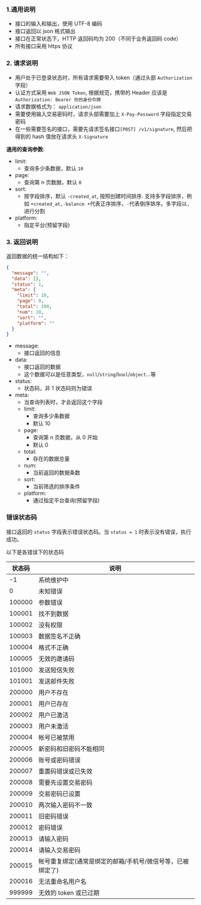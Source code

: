 ### 1.通用说明

- 接口的输入和输出，使用 UTF-8 编码
- 接口返回以 json 格式输出
- 接口在正常状态下，HTTP 返回码均为 200（不同于业务返回码 code）
- 所有接口采用 https 协议

### 2. 请求说明

- 用户处于已登录状态时，所有请求需要带入 token（通过头部 `Authorization` 字段）
- 认证方式采用 `Web JSON Token`, 根据规范，携带的 Header 应该是 `Authorization: Bearer 你的身份令牌`
- 请求数据格式为： `application/json`
- 需要使用输入交易密码时，请求头部需要加上 `X-Pay-Password` 字段指定交易密码
- 在一些需要签名的接口，需要先请求签名接口`[POST] /v1/signature`, 然后把得到的 hash 值放在请求头 `X-Signature`

**通用的查询参数**:

- limit:
  - 查询多少条数据，默认 `10`
- page:
  - 查询第 n 页数据，默认 `0`
- sort:
  - 按字段排序，默认 `-created_at`, 按照创建时间排序. 支持多字段排序，例如 `+created_at,-balance`. `+`代表正序排序，`-`代表倒序排序。多字段以`,`进行分割
- platform:
  - 指定平台(预留字段)

### 3. 返回说明

返回数据的统一结构如下：

```json
{
  "message": "",
  "data": [],
  "status": 1,
  "meta": {
    "limit": 10,
    "page": 0,
    "total": 100,
    "num": 10,
    "sort": "",
    "platform": ""
  }
}
```

- message:
  - 接口返回的信息
- data:
  - 接口返回的数据
  - 这个数据可以是任意类型，`null`/`string`/`bool`/`object`...等
- status:
  - 状态码，非 1 状态码则为错误
- meta:
  - 当查询列表时，才会返回这个字段
  - limit:
    - 查询多少条数据
    - 默认 10
  - page:
    - 查询第 n 页数据，从 0 开始
    - 默认 0
  - total:
    - 存在的数据总量
  - num:
    - 当前返回的数据条数
  - sort:
    - 当前筛选的排序条件
  - platform:
    - 通过指定平台查询(预留字段)

### 错误状态码

接口返回的 `status` 字段表示错误状态码。当 `status = 1` 时表示没有错误，执行成功。

以下是各错误下的状态码

| 状态码 | 说明                                                       |
| ------ | ---------------------------------------------------------- |
| -1     | 系统维护中                                                 |
| 0      | 未知错误                                                   |
| 100000 | 参数错误                                                   |
| 100001 | 找不到数据                                                 |
| 100002 | 没有权限                                                   |
| 100003 | 数据签名不正确                                             |
| 100004 | 格式不正确                                                 |
| 100005 | 无效的邀请码                                               |
| 101000 | 发送短信失败                                               |
| 101001 | 发送邮件失败                                               |
| 200000 | 用户不存在                                                 |
| 200001 | 用户已存在                                                 |
| 200002 | 用户已激活                                                 |
| 200003 | 用户未激活                                                 |
| 200004 | 帐号已被禁用                                               |
| 200005 | 新密码和旧密码不能相同                                     |
| 200006 | 账号或密码错误                                             |
| 200007 | 重置码错误或已失效                                         |
| 200008 | 需要先设置交易密码                                         |
| 200009 | 交易密码已设置                                             |
| 200010 | 两次输入密码不一致                                         |
| 200011 | 旧密码错误                                                 |
| 200012 | 密码错误                                                   |
| 200013 | 请输入密码                                                 |
| 200014 | 请输入交易密码                                             |
| 200015 | 帐号重复绑定(通常是绑定的邮箱/手机号/微信号等，已被绑定了) |
| 200016 | 无法重命名用户名                                           |
| 999999 | 无效的 token 或已过期                                      |
